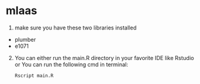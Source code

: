 # mlaas
1. make sure you have these two libraries installed 
  - plumber
  - e1071
2. You can either run the main.R directory in your favorite IDE like Rstudio or
   You can run the following cmd in terminal:

   ```Rscript main.R```
